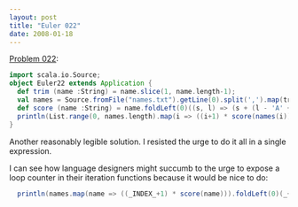 ```yaml
---
layout: post
title: "Euler 022"
date: 2008-01-18
---
```


[Problem 022]\:

```scala
import scala.io.Source;
object Euler22 extends Application {
  def trim (name :String) = name.slice(1, name.length-1);
  val names = Source.fromFile("names.txt").getLine(0).split(',').map(trim).toList.sort(_<_);
  def score (name :String) = name.foldLeft(0)((s, l) => (s + (l - 'A' + 1)))
  println(List.range(0, names.length).map(i => ((i+1) * score(names(i)))).foldLeft(0)(_+_));
}
```
Another reasonably legible solution. I resisted the urge to do it all in a single expression.

I can see how language designers might succumb to the urge to expose a loop counter in their iteration functions because it would be nice to do:

```scala
  println(names.map(name => ((_INDEX_+1) * score(name))).foldLeft(0)(_+_));
```

[Problem 022]: http://projecteuler.net/index.php?section=problems&id=22
